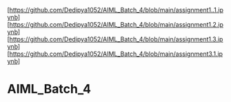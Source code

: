 [https://github.com/Dedipya1052/AIML_Batch_4/blob/main/assignment1..1.ipynb]
[https://github.com/Dedipya1052/AIML_Batch_4/blob/main/assignment1.2.ipynb]
[https://github.com/Dedipya1052/AIML_Batch_4/blob/main/assignment1.3.ipynb]
[https://github.com/Dedipya1052/AIML_Batch_4/blob/main/assignment3.1.ipynb]


# AIML_Batch_4

